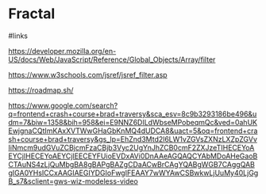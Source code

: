 # Fractal
#links

https://developer.mozilla.org/en-US/docs/Web/JavaScript/Reference/Global_Objects/Array/filter

https://www.w3schools.com/jsref/jsref_filter.asp

https://roadmap.sh/

https://www.google.com/search?q=frontend+crash+course+brad+traversy&sca_esv=8c9b3293186be496&udm=7&biw=1358&bih=958&ei=E9NNZ6DILdWbseMPobeqmQc&ved=0ahUKEwjgnaCQtImKAxXVTWwGHaGbKnMQ4dUDCA8&uact=5&oq=frontend+crash+course+brad+traversy&gs_lp=EhZnd3Mtd2l6LW1vZGVsZXNzLXZpZGVvIiNmcm9udGVuZCBjcmFzaCBjb3Vyc2UgYnJhZCB0cmF2ZXJzeTIHECEYoAEYCjIHECEYoAEYCjIEECEYFUioEVDxAVi0DnAAeAGQAQCYAbMDoAHeGaoBCTAuNS4zLjQuMbgBA8gBAPgBAZgCDaACwBrCAgYQABgWGB7CAggQABgIGA0YHsICCxAAGIAEGIYDGIoFwgIFEAAY7wWYAwCSBwkwLjUuMy40LjGgB_s7&sclient=gws-wiz-modeless-video